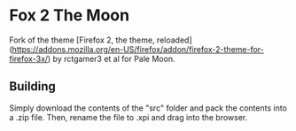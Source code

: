# Fox 2 The Moon
Fork of the theme [Firefox 2, the theme, reloaded] (https://addons.mozilla.org/en-US/firefox/addon/firefox-2-theme-for-firefox-3x/) by rctgamer3 et al for Pale Moon.

## Building
Simply download the contents of the "src" folder  and pack the contents into a .zip file. Then, rename the file to .xpi and drag into the browser.

